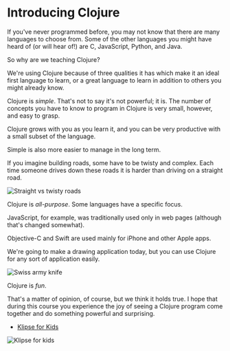# Introducing Clojure

If you've never programmed before, you may not know that there are many languages to choose from. Some of the other languages you might have heard of (or will hear of!) are C, JavaScript, Python, and Java.

So why are we teaching Clojure?

We're using Clojure because of three qualities it has which make it an ideal first language to learn, or a great language to learn in addition to others you might already know.


<!--sec data-title="Clojure is simple" data-id="answer002" data-collapse=true ces-->

Clojure is _simple_. That's not to say it's not powerful; it is. The number of concepts you have to know to program in Clojure is very small, however, and easy to grasp.

Clojure grows with you as you learn it, and you can be very productive with a small subset of the language.

Simple is also more easier to manage in the long term.

If you imagine building roads, some have to be twisty and complex.  Each time someone drives down these roads it is harder than driving on a straight road.

![Straight vs twisty roads](https://thumbs.dreamstime.com/z/highway-road-icons-transportation-design-emblems-traveling-symbols-crossroad-ramp-mountain-roads-tunnel-rural-67441778.jpg)

<!--endsec-->

<!--sec data-title="Clojure is all-purpose" data-id="answer003" data-collapse=true ces-->

Clojure is _all-purpose_. Some languages have a specific focus.

JavaScript, for example, was traditionally used only in web pages (although that's changed somewhat).

Objective-C and Swift are used mainly for iPhone and other Apple apps.

We're going to make a drawing application today, but you can use Clojure for any sort of application easily.

![Swiss army knife](https://qph.ec.quoracdn.net/main-qimg-acc0e5d322653dc7761847f05a20d9df-c)

<!--endsec-->

<!--sec data-title="Clojure is Fun" data-id="answer004" data-collapse=true ces-->

Clojure is _fun_.

That's a matter of opinion, of course, but we think it holds true. I hope that during this course you experience the joy of seeing a Clojure program come together and do something powerful and surprising.

* [Klipse for Kids](http://kids.klipse.tech/)

![Klipse for kids](https://camo.githubusercontent.com/a811994b477f29cb20c755e2c2652839f71817d8/687474703a2f2f6b6964732e6b6c697073652e746563682f6173736574732f696d616765732f686f6d655f706167655f73637265656e73686f742e706e67)

<!--endsec-->
